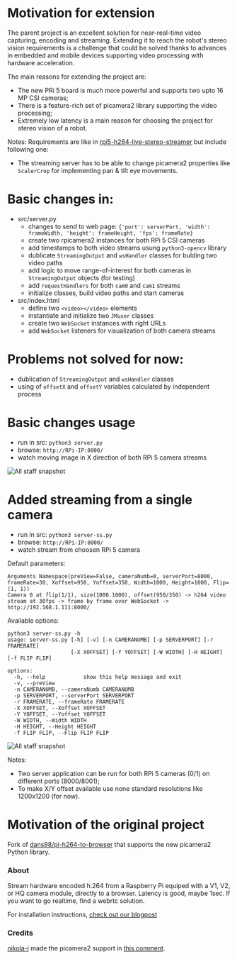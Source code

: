 # Motivation for extension

The parent project is an excellent solution for near-real-time video capturing, encoding and streaming. Extending it to reach the robot's stereo vision requirements is a challenge that could be solved thanks to advances in embedded and mobile devices supporting video processing with hardware acceleration.

The main reasons for extending the project are:
  * The new PRi 5 board is much more powerful and supports two upto 16 MP CSI cameras;
  * There is a feature-rich set of picamera2 library supporting the video processing;
  * Extremely low latency is a main reason for choosing the project for stereo vision of a robot.

Notes: Requirements are like in [rpi5-h264-live-stereo-streamer](https://github.com/chradev/rpi5-h264-live-stereo-streamer/) but include following one:
 * The streaming server has to be able to change picamera2 properties like ```ScalerCrop``` for implementing pan & tilt eye movements.

# Basic changes in:
 * src/server.py
   - changes to send to web page: ```{'port': serverPort, 'width': frameWidth, 'height': frameHeight, 'fps': frameRate}```
   - create two rpicamera2 instances for both RPi 5 CSI cameras
   - add timestamps to both video streams usung ```python3-opencv``` library
   - dublicate ```StreamingOutput``` and ```wsHandler``` classes for bulding two video paths
   - add logic to move range-of-interest for both cameras in ```StreamingOutput``` objects (for testing)
   - add ```requestHandlers``` for both ```cam0``` and ```cam1``` streams
   - initialize classes, build video paths and start cameras
 * src/index.html
   - define two ```<video></video>``` elements
   - instantiate and initialize two ```JMuxer``` classes
   - create two ```WebSocket``` instances with right URLs
   - add ```WebSocket``` listeners for visualization of both camera streams

# Problems not solved for now:
 * dublication of ```StreamingOutput``` and ```wsHandler``` classes
 * using of ```offsetX``` and ```offsetY``` variables calculated by independent process

# Basic changes usage
 * run in src: ```python3 server.py```
 * browse: ```http://RPi-IP:8000/```
 * watch moving image in X direction of both RPi 5 camera streams

![All staff snapshot](https://github.com/chradev/pi-h264-to-browser-stramer/blob/main/readmeAssets/09.05.2024_23.10.33_REC.png)

# Added streaming from a single camera
 * run in src: ```python3 server-ss.py```
 * browse: ```http://RPi-IP:8000/```
 * watch stream from choosen RPi 5 camera

Default parameters:
```
Arguments Namespace(preView=False, cameraNumb=0, serverPort=8000, frameRate=30, Xoffset=950, Yoffset=350, Width=1000, Height=1000, Flip=(1, 1))
Camera 0 at flip(1/1), size(1000.1000), offset(950/350) -> h264 video stream at 30fps -> frame by frame over WebSocket -> http://192.168.1.111:8000/
```

Available options:
```
python3 server-ss.py -h
usage: server-ss.py [-h] [-v] [-n CAMERANUMB] [-p SERVERPORT] [-r FRAMERATE]
                    [-X XOFFSET] [-Y YOFFSET] [-W WIDTH] [-H HEIGHT] [-f FLIP FLIP]

options:
  -h, --help            show this help message and exit
  -v, --preView
  -n CAMERANUMB, --cameraNumb CAMERANUMB
  -p SERVERPORT, --serverPort SERVERPORT
  -r FRAMERATE, --frameRate FRAMERATE
  -X XOFFSET, --Xoffset XOFFSET
  -Y YOFFSET, --Yoffset YOFFSET
  -W WIDTH, --Width WIDTH
  -H HEIGHT, --Height HEIGHT
  -f FLIP FLIP, --Flip FLIP FLIP
```

![All staff snapshot](https://github.com/chradev/pi-h264-to-browser-stramer/blob/main/readmeAssets/11.05.2024_01.19.55_REC.png)

Notes:
 * Two server application can be run for both RPi 5 cameras (0/1) on different ports (8000/8001);
 * To make X/Y offset available use none standard resolutions like 1200x1200 (for now).


# Motivation of the original project

Fork of [dans98/pi-h264-to-browser](https://github.com/dans98/pi-h264-to-browser/) that supports the new picamera2 Python library.

### About

Stream hardware encoded h.264 from a Raspberry Pi equiped with a V1, V2, or HQ camera module, directly to a browser. Latency is good, maybe 1sec. If you want to go realtime, find a webrtc solution.

For installation instructions, [check out our blogpost](https://kroket.io/blog/pi4-h264-camera-web.html)

### Credits

[nikola-j](https://github.com/nikola-j) made the picamera2 support in [this comment](https://github.com/dans98/pi-h264-to-browser/discussions/12#discussioncomment-7901632).
